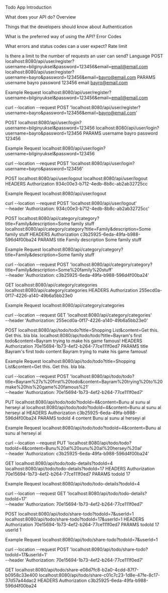 

Todo App
Introduction

What does your API do?
Overview

Things that the developers should know about
Authentication

What is the preferred way of using the API?
Error Codes

What errors and status codes can a user expect?
Rate limit

Is there a limit to the number of requests an user can send?
Language
POST localhost:8080/api/user/register?username=bilginyuksel&password=123456&email=email@email.com
localhost:8080/api/user/register?username=bayro&password=123456&email=bayro@email.com
PARAMS
username
bayro
password
123456
email
bayro@email.com


Example Request
localhost:8080/api/user/register?username=bilginyuksel&password=123456&email=email@email.com

curl --location --request POST 'localhost:8080/api/user/register?username=bayro&password=123456&email=bayro@email.com'

POST localhost:8080/api/user/login?username=bilginyuksel&password=123456
localhost:8080/api/user/login?username=bayro&password=123456
PARAMS
username
bayro
password
123456


Example Request
localhost:8080/api/user/login?username=bilginyuksel&password=123456

curl --location --request POST 'localhost:8080/api/user/login?username=bayro&password=123456'

POST localhost:8080/api/user/logout
localhost:8080/api/user/logout
HEADERS
Authorization
934c00e3-b712-4edb-8b8c-ab2ab32725cc


Example Request
localhost:8080/api/user/logout

curl --location --request POST 'localhost:8080/api/user/logout' \
--header 'Authorization: 934c00e3-b712-4edb-8b8c-ab2ab32725cc'

POST localhost:8080/api/category/category?title=Family&description=Some family stuff
localhost:8080/api/category/category?title=Family&description=Some family stuff
HEADERS
Authorization
c3b25925-6eda-49fa-b988-596d4f00ba24
PARAMS
title
Family
description
Some family stuff


Example Request
localhost:8080/api/category/category?title=Family&description=Some family stuff

curl --location --request POST 'localhost:8080/api/category/category?title=Family&description=Some%20family%20stuff' \
--header 'Authorization: c3b25925-6eda-49fa-b988-596d4f00ba24'

GET localhost:8080/api/category/categories
localhost:8080/api/category/categories
HEADERS
Authorization
255ecd0a-0f17-4226-a140-49b6a5bb23e0


Example Request
localhost:8080/api/category/categories

curl --location --request GET 'localhost:8080/api/category/categories' \
--header 'Authorization: 255ecd0a-0f17-4226-a140-49b6a5bb23e0'

POST localhost:8080/api/todo/todo?title=Shopping List&content=Get this. Get this. bla bla.
localhost:8080/api/todo/todo?title=Bayram's first todo&content=Bayram trying to make his game famous!
HEADERS
Authorization
70e15694-1b73-4ef2-b264-77ce111f0ed7
PARAMS
title
Bayram's first todo
content
Bayram trying to make his game famous!


Example Request
localhost:8080/api/todo/todo?title=Shopping List&content=Get this. Get this. bla bla.

curl --location --request POST 'localhost:8080/api/todo/todo?title=Bayram%27s%20first%20todo&content=Bayram%20trying%20to%20make%20his%20game%20famous%21' \
--header 'Authorization: 70e15694-1b73-4ef2-b264-77ce111f0ed7'

PUT localhost:8080/api/todo/todo?todoId=4&content=Bunu al sunu al herseyi al
localhost:8080/api/todo/todo?todoId=4&content=Bunu al sunu al herseyi al
HEADERS
Authorization
c3b25925-6eda-49fa-b988-596d4f00ba24
PARAMS
todoId
4
content
Bunu al sunu al herseyi al


Example Request
localhost:8080/api/todo/todo?todoId=4&content=Bunu al sunu al herseyi al

curl --location --request PUT 'localhost:8080/api/todo/todo?todoId=4&content=Bunu%20al%20sunu%20al%20herseyi%20al' \
--header 'Authorization: c3b25925-6eda-49fa-b988-596d4f00ba24'

GET localhost:8080/api/todo/todo-details?todoId=4
localhost:8080/api/todo/todo-details?todoId=17
HEADERS
Authorization
70e15694-1b73-4ef2-b264-77ce111f0ed7
PARAMS
todoId
17


Example Request
localhost:8080/api/todo/todo-details?todoId=4

curl --location --request GET 'localhost:8080/api/todo/todo-details?todoId=17' \
--header 'Authorization: 70e15694-1b73-4ef2-b264-77ce111f0ed7'

POST localhost:8080/api/todo/share-todo?todoId=7&userId=1
localhost:8080/api/todo/share-todo?todoId=17&userId=1
HEADERS
Authorization
70e15694-1b73-4ef2-b264-77ce111f0ed7
PARAMS
todoId
17
userId
1


Example Request
localhost:8080/api/todo/share-todo?todoId=7&userId=1

curl --location --request POST 'localhost:8080/api/todo/share-todo?todoId=17&userId=1' \
--header 'Authorization: 70e15694-1b73-4ef2-b264-77ce111f0ed7'

GET localhost:8080/api/todo/share-e08d7fc8-b2a0-4cdd-87f7-b0958c33e400
localhost:8080/api/todo/share-c01c7c23-1d8e-47fe-8c17-37d57a44dac2
HEADERS
Authorization
c3b25925-6eda-49fa-b988-596d4f00ba24
